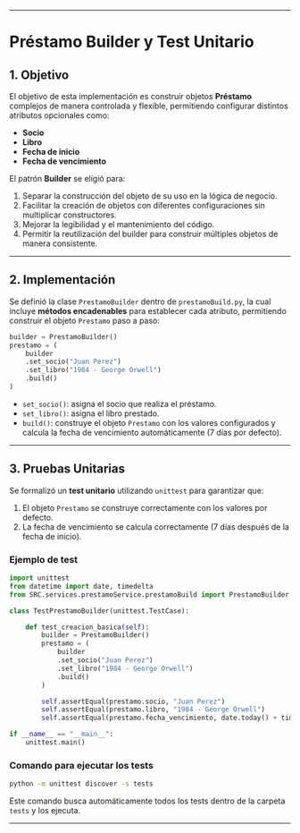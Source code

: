
---

# Préstamo Builder y Test Unitario

## 1. Objetivo

El objetivo de esta implementación es construir objetos **Préstamo** complejos de manera controlada y flexible, permitiendo configurar distintos atributos opcionales como:

* **Socio**
* **Libro**
* **Fecha de inicio**
* **Fecha de vencimiento**

El patrón **Builder** se eligió para:

1. Separar la construcción del objeto de su uso en la lógica de negocio.
2. Facilitar la creación de objetos con diferentes configuraciones sin multiplicar constructores.
3. Mejorar la legibilidad y el mantenimiento del código.
4. Permitir la reutilización del builder para construir múltiples objetos de manera consistente.

---

## 2. Implementación

Se definió la clase `PrestamoBuilder` dentro de `prestamoBuild.py`, la cual incluye **métodos encadenables** para establecer cada atributo, permitiendo construir el objeto `Prestamo` paso a paso:

```python
builder = PrestamoBuilder()
prestamo = (
    builder
    .set_socio("Juan Perez")
    .set_libro("1984 - George Orwell")
    .build()
)
```

* `set_socio()`: asigna el socio que realiza el préstamo.
* `set_libro()`: asigna el libro prestado.
* `build()`: construye el objeto `Prestamo` con los valores configurados y calcula la fecha de vencimiento automáticamente (7 días por defecto).

---

## 3. Pruebas Unitarias

Se formalizó un **test unitario** utilizando `unittest` para garantizar que:

1. El objeto `Prestamo` se construye correctamente con los valores por defecto.
2. La fecha de vencimiento se calcula correctamente (7 días después de la fecha de inicio).

### Ejemplo de test

```python
import unittest
from datetime import date, timedelta
from SRC.services.prestamoService.prestamoBuild import PrestamoBuilder

class TestPrestamoBuilder(unittest.TestCase):

    def test_creacion_basica(self):
        builder = PrestamoBuilder()
        prestamo = (
            builder
            .set_socio("Juan Perez")
            .set_libro("1984 - George Orwell")
            .build()
        )

        self.assertEqual(prestamo.socio, "Juan Perez")
        self.assertEqual(prestamo.libro, "1984 - George Orwell")
        self.assertEqual(prestamo.fecha_vencimiento, date.today() + timedelta(days=7))

if __name__ == "__main__":
    unittest.main()
```

### Comando para ejecutar los tests

```bash
python -m unittest discover -s tests
```

Este comando busca automáticamente todos los tests dentro de la carpeta `tests` y los ejecuta.

---

